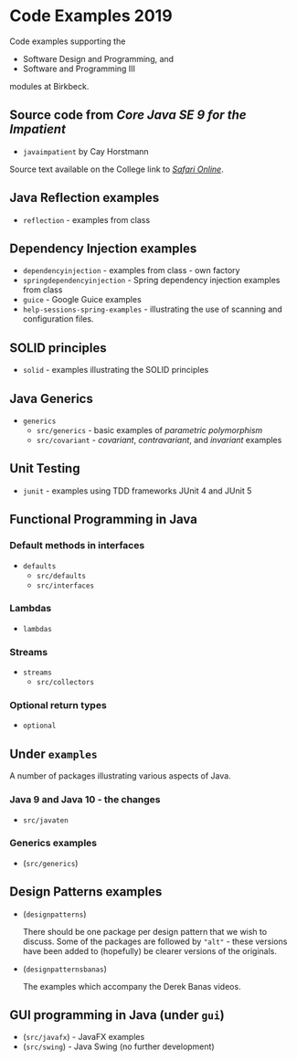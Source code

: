 # Code Examples 2019

Code examples supporting the 
+ Software Design and Programming, and 
+ Software and Programming III 

modules at Birkbeck.

## Source code from *Core Java SE 9 for the Impatient*

+ `javaimpatient` by Cay Horstmann 

Source text available on the College link to *[Safari Online][safari]*.

## Java Reflection examples

+ `reflection` - examples from class


## Dependency Injection examples

+ `dependencyinjection` - examples from class - own factory
+ `springdependencyinjection` - Spring dependency injection examples from class
+ `guice` - Google Guice examples
+ `help-sessions-spring-examples` - illustrating the use of scanning and configuration files.

## SOLID principles

+ `solid` - examples illustrating the SOLID principles

## Java Generics

+ `generics`
    + `src/generics` - basic examples of *parametric polymorphism*
    + `src/covariant` - *covariant*, *contravariant*, and *invariant* examples

## Unit Testing

+ `junit` - examples using TDD frameworks JUnit 4 and JUnit 5

## Functional Programming in Java

### Default methods in interfaces

+ `defaults`
    + `src/defaults`
    + `src/interfaces`

### Lambdas

+ `lambdas` 

### Streams

+ `streams`
    + `src/collectors`
    
### Optional return types

+ `optional`

## Under `examples`

A number of packages illustrating various aspects of Java.

### Java 9 and Java 10 - the changes

+ `src/javaten`

### Generics examples

+ (`src/generics`)

## Design Patterns examples

+ (`designpatterns`)
	
	There should be one package per design pattern that we wish to discuss. 
	Some of the packages are followed by `"alt"` - these versions have been added 
	to (hopefully) be clearer versions of the originals.
+ (`designpatternsbanas`)

	The examples which accompany the Derek Banas videos.

## GUI programming in Java (under `gui`)

+ (`src/javafx`) - JavaFX examples
+ (`src/swing`) - Java Swing (no further development)

[safari]: https://safarijv.auth0.com/login?state=iwib9CiLj-AsoYvov46Q7ldWqzUMlIL3&client=UtNi1m1IRXgzYFIwZrhSxell9EDRaL2v&protocol=oauth2&response_type=code&redirect_uri=https%3A%2F%2Fwww.safaribooksonline.com%2Fcomplete%2Fauth0-oauth2%2F&connection=Birkbeck


